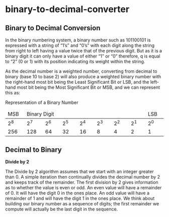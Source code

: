 # binary-to-decimal-converter

## Binary to Decimal Conversion

In the binary numbering system, a binary number such as 101100101 is expressed with a string of “1’s” and “0’s” with each digit along the string from right to left having a value twice that of the previous digit. But as it is a binary digit it can only have a value of either “1” or “0” therefore, q is equal to “2” (0 or 1) with its position indicating its weight within the string.

As the decimal number is a weighted number, converting from decimal to binary (base 10 to base 2) will also produce a weighted binary number with the right-hand most bit being the Least Significant Bit or LSB, and the left-hand most bit being the Most Significant Bit or MSB, and we can represent this as:

Representation of a Binary Number

<table>
<thead>
<tr>
<td>MSB</td>
<td colspan="7">Binary Digit</td>
<td>LSB</td>
</tr>
</thead>
</tbody>
<tr>
<td style="width:50px;">2<sup>8</sup></td>
<td style="width:50px;">2<sup>7</sup></td>
<td style="width:50px;">2<sup>6</sup></td>
<td style="width:50px;">2<sup>5</sup></td>
<td style="width:50px;">2<sup>4</sup></td>
<td style="width:50px;">2<sup>3</sup></td>
<td style="width:50px;">2<sup>2</sup></td>
<td style="width:50px;">2<sup>1</sup></td>
<td style="width:50px;">2<sup>0</sup></td>
</tr>
<tr>
<td>256</td>
<td>128</td>
<td>64</td>
<td>32</td>
<td>16</td>
<td>8</td>
<td>4</td>
<td>2</td>
<td>1</td>
</tr>
</tbody></table>

## Decimal to Binary
**Divide by 2**

The Divide by 2 algorithm assumes that we start with an integer greater than 0. A simple iteration then continually divides the decimal number by 2 and keeps track of the remainder. The first division by 2 gives information as to whether the value is even or odd. An even value will have a remainder of 0. It will have the digit 0 in the ones place. An odd value will have a remainder of 1 and will have the digit 1 in the ones place. We think about building our binary number as a sequence of digits; the first remainder we compute will actually be the last digit in the sequence.
